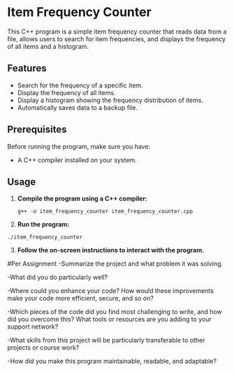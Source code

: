 # Item Frequency Counter

This C++ program is a simple item frequency counter that reads data from a file, allows users to search for item frequencies, and displays the frequency of all items and a histogram.

## Features

- Search for the frequency of a specific item.
- Display the frequency of all items.
- Display a histogram showing the frequency distribution of items.
- Automatically saves data to a backup file.

## Prerequisites

Before running the program, make sure you have:

- A C++ compiler installed on your system.

## Usage

1. **Compile the program using a C++ compiler:**

   `g++ -o item_frequency_counter item_frequency_counter.cpp`

2. **Run the program:**

  `./item_frequency_counter`

3. **Follow the on-screen instructions to interact with the program.**

#Per Assignment
   -Summarize the project and what problem it was solving.
   
   -What did you do particularly well?
   
   -Where could you enhance your code? How would these improvements make your code more efficient, secure, and so on?
   
   -Which pieces of the code did you find most challenging to write, and how did you overcome this? What tools or resources are you adding to your support network?
   
   -What skills from this project will be particularly transferable to other projects or course work?
   
   -How did you make this program maintainable, readable, and adaptable?
   
